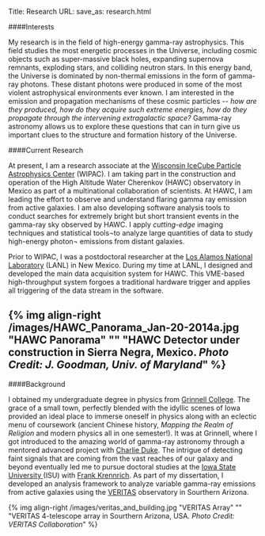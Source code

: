 Title: Research
URL:
save_as: research.html

####Interests
  
My research is in the field of high-energy gamma-ray astrophysics. This field
studies the most energetic processes in the Universe, including cosmic objects
such as super-massive black holes, expanding supernova remnants, exploding
stars, and colliding neutron stars. In this energy band, the Universe is
dominated by non-thermal emissions in the form of gamma-ray photons. These
distant photons were produced in some of the most violent astrophysical
environments ever known. I am interested in the emission and propagation
mechanisms of these cosmic particles -- *how are they produced, how do they
acquire such extreme energies, how do they propagate through the intervening
extragalactic space?* Gamma-ray astronomy allows us to explore these questions
that can in turn give us important clues to the structure and formation history
of the Universe.


####Current Research
  
At present, I am a research associate at the [Wisconsin IceCube Particle
Astrophysics Center](www.wipac.wisc.edu) (WIPAC). I am taking part in the
construction  and operation of the High Altitude Water Cherenkov (HAWC)
observatory in Mexico as part of a multinational collaboration of scientists.
At HAWC, I am leading the effort to observe and understand flaring gamma ray
emission from active galaxies. I am also developing software analysis tools to
conduct searches for extremely bright but short transient events in the
gamma-ray sky observed by HAWC. I apply *cutting-edge* imaging techniques
and statistical tools¬to analyze large quantities of data to study
high-energy photon¬ emissions from distant galaxies.

Prior to WIPAC, I was a postdoctoral researcher at the [Los Alamos National
Laboratory](lanl.gov) (LANL) in New Mexico. During my time at LANL, I designed
and developed the main data acquisition system for HAWC. This VME-based
high-throughput system forgoes a traditional hardware trigger and applies all
triggering of the data stream in the software. 

{% img align-right /images/HAWC_Panorama_Jan-20-2014a.jpg "HAWC Panorama" "" "HAWC Detector under construction in Sierra Negra, Mexico. *Photo Credit: J. Goodman, Univ. of Maryland*" %}
--------

####Background
  

I obtained my undergraduate degree in physics from [Grinnell
College](www.grinnell.edu).  The grace of a small town, perfectly blended with
the idyllic scenes of Iowa provided an ideal place to immerse oneself in physics
along with an eclectic menu of coursework (ancient Chinese history, *Mapping
the Realm of Religion* and modern physics all in one semester!). It was at
Grinnell, where I got introduced to the amazing world of gamma-ray astronomy
through a mentored advanced project with [Charlie
Duke](http://www.grinnell.edu/users/duke). The intrigue of
detecting faint signals that are coming from the vast reaches of our galaxy and
beyond eventually led me to pursue doctoral studies at the [Iowa State University
](www.iastate.edu)(ISU) with [Frank
Krennrich](http://www.physastro.iastate.edu/directory/krennich). As part of my
dissertation, I developed an analysis framework to analyze variable
gamma-ray emissions from active galaxies using the
[VERITAS](veritas.sao.arizona.edu) observatory in Sourthern Arizona.


{% img align-right /images/veritas_and_building.jpg "VERITAS Array" "" "VERITAS 4-telescope array in Sourthern Arizona, USA. *Photo Credit: VERITAS Collaboration*" %}





